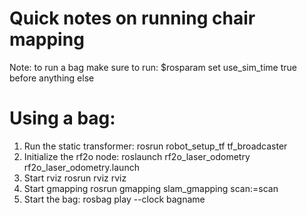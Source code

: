 
# Quick notes on running chair mapping

Note: to run a bag make sure to run: $rosparam set use_sim_time true
before anything else
# Using a bag:
1. Run the static transformer:
    rosrun robot_setup_tf tf_broadcaster
2. Initialize the rf2o node:
    roslaunch rf2o_laser_odometry rf2o_laser_odometry.launch
3. Start rviz
    rosrun rviz rviz
4. Start gmapping
    rosrun gmapping slam_gmapping scan:=scan
5. Start the bag:
    rosbag play --clock bagname

